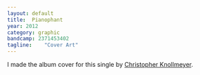 ```yaml
---
layout: default
title:  Pianophant
year: 2012
category: graphic
bandcamp: 2371453402
tagline:    "Cover Art"
---
```

I made the album cover for this single by [Christopher Knollmeyer](//leaftype.life/).
